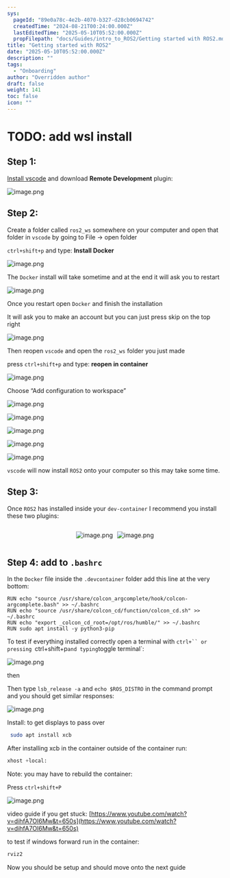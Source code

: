 ```yaml
---
sys:
  pageId: "89e0a78c-4e2b-4070-b327-d28cb0694742"
  createdTime: "2024-08-21T00:24:00.000Z"
  lastEditedTime: "2025-05-10T05:52:00.000Z"
  propFilepath: "docs/Guides/intro_to_ROS2/Getting started with ROS2.md"
title: "Getting started with ROS2"
date: "2025-05-10T05:52:00.000Z"
description: ""
tags:
  - "Onboarding"
author: "Overridden author"
draft: false
weight: 141
toc: false
icon: ""
---
```


# TODO: add wsl install

## Step 1:

[Install vscode](https://code.visualstudio.com/download) and download **Remote Development** plugin:

![image.png](https://prod-files-secure.s3.us-west-2.amazonaws.com/d518164a-d88e-44d1-a4ee-3adb3bd8bce0/efb52993-1881-4a40-b95e-6f020334f022/image.png?X-Amz-Algorithm=AWS4-HMAC-SHA256&X-Amz-Content-Sha256=UNSIGNED-PAYLOAD&X-Amz-Credential=ASIAZI2LB466TSWQBX5M%2F20250514%2Fus-west-2%2Fs3%2Faws4_request&X-Amz-Date=20250514T061252Z&X-Amz-Expires=3600&X-Amz-Security-Token=IQoJb3JpZ2luX2VjEFYaCXVzLXdlc3QtMiJHMEUCIB3yL3dRfxokg0x7322cIyU8ezz1%2FMadpGKoyqIspCVFAiEA1gTPi13EgoZWwMWXYaaSGS%2FcBONpqsoyvCDIzQ5UZRwqiAQI%2F%2F%2F%2F%2F%2F%2F%2F%2F%2F%2F%2FARAAGgw2Mzc0MjMxODM4MDUiDNQ%2FdmwZHHT3TM0BtCrcA3V9PGYKHPv3tWODs3esErZ%2Bbbxalv3THWGRty%2FaiJkjwDgB%2FJ%2FU6YkhUSSIGcgZZxgF2IDGs%2FsoR%2Bgm6bGnBeFE%2BBCPMGzS4bS9APedzms%2Bi%2BPEpSbjQOrIi7s5aFKSi1Q%2FlPuOqeXmSxdbJEpaY6HDrsKWP%2FyOrMKNIiwLZOrtodKsYXQVodxyYLVwK1nfinVLbKLqQl6OkJWRHx3sVIweq8eXOMuwHA7z5Z5XY0eFU8gt%2Fc42ddHSzSRlM0fOdt%2BL3NM0ED26ZN%2FNL2TT2X6oKwLMhCmkzFu8uhvcrErg%2FSC9noyMSo7v5GHCykSXJ9Ni0RoPE3W0ugBjVSCSpcUxwgQN201m%2FD%2FQbDiawZV%2FBb2fSdIXMnDsAINupIXma3mhI1g3USFXIQk5mQDIAm0xWUMTadD%2BKyQv0Cl54eATxoFXvHmku5zELvYXLkcJupUKr2qgof%2B0zBAy7ryBzYEQ3mRIi9i2mybBSajKbyfBdoVkwwISaFPjKblCLBrBHr6UT3hMUPsjiNuHAkzD0NRZZpdTDP2N%2FBSP%2BuCKVWz2RbcSgzdzstJ6LNdhGRViOVNsEkoVd9TB0uteiFuYgh7cu2hcsrpa8agVM9ZZO1O3BkPk7VhdzT%2BxtsycMIfRkMEGOqUBE6NtvJ1BApQt%2BuUkARUdkUKiv4NkGZhXcS%2Fwvv8n9NCf7UtwUAXBmnQfrF1VHXiR8OZ6Io%2FNfJr%2FU2%2FqCmk81T8K%2FaWchQF2YaErF1WYUFh5pMZ%2FUrzWjh7tBmH1SksmG7GYOxe0cLnPDlSTHA4qecnd%2FdxwgmHhrWlNWeIdd5z1e1rAy%2BQj80BovVxf0e3Y7F8t%2FD8H6DHcVxfIl98uT7h1FGSk&X-Amz-Signature=3ca8d4d8ef6707d1687c723ac75a3a5f513958cb6a5c2ff134d30497aeb1d178&X-Amz-SignedHeaders=host&x-id=GetObject)

## Step 2:

Create a folder called `ros2_ws` somewhere on your computer and open that folder in `vscode` by going to File → open folder 

`ctrl+shift+p` and type: **Install Docker**

![image.png](https://prod-files-secure.s3.us-west-2.amazonaws.com/d518164a-d88e-44d1-a4ee-3adb3bd8bce0/2269dc0e-1cd5-47ff-bceb-c04ad9b2eab0/image.png?X-Amz-Algorithm=AWS4-HMAC-SHA256&X-Amz-Content-Sha256=UNSIGNED-PAYLOAD&X-Amz-Credential=ASIAZI2LB466TSWQBX5M%2F20250514%2Fus-west-2%2Fs3%2Faws4_request&X-Amz-Date=20250514T061252Z&X-Amz-Expires=3600&X-Amz-Security-Token=IQoJb3JpZ2luX2VjEFYaCXVzLXdlc3QtMiJHMEUCIB3yL3dRfxokg0x7322cIyU8ezz1%2FMadpGKoyqIspCVFAiEA1gTPi13EgoZWwMWXYaaSGS%2FcBONpqsoyvCDIzQ5UZRwqiAQI%2F%2F%2F%2F%2F%2F%2F%2F%2F%2F%2F%2FARAAGgw2Mzc0MjMxODM4MDUiDNQ%2FdmwZHHT3TM0BtCrcA3V9PGYKHPv3tWODs3esErZ%2Bbbxalv3THWGRty%2FaiJkjwDgB%2FJ%2FU6YkhUSSIGcgZZxgF2IDGs%2FsoR%2Bgm6bGnBeFE%2BBCPMGzS4bS9APedzms%2Bi%2BPEpSbjQOrIi7s5aFKSi1Q%2FlPuOqeXmSxdbJEpaY6HDrsKWP%2FyOrMKNIiwLZOrtodKsYXQVodxyYLVwK1nfinVLbKLqQl6OkJWRHx3sVIweq8eXOMuwHA7z5Z5XY0eFU8gt%2Fc42ddHSzSRlM0fOdt%2BL3NM0ED26ZN%2FNL2TT2X6oKwLMhCmkzFu8uhvcrErg%2FSC9noyMSo7v5GHCykSXJ9Ni0RoPE3W0ugBjVSCSpcUxwgQN201m%2FD%2FQbDiawZV%2FBb2fSdIXMnDsAINupIXma3mhI1g3USFXIQk5mQDIAm0xWUMTadD%2BKyQv0Cl54eATxoFXvHmku5zELvYXLkcJupUKr2qgof%2B0zBAy7ryBzYEQ3mRIi9i2mybBSajKbyfBdoVkwwISaFPjKblCLBrBHr6UT3hMUPsjiNuHAkzD0NRZZpdTDP2N%2FBSP%2BuCKVWz2RbcSgzdzstJ6LNdhGRViOVNsEkoVd9TB0uteiFuYgh7cu2hcsrpa8agVM9ZZO1O3BkPk7VhdzT%2BxtsycMIfRkMEGOqUBE6NtvJ1BApQt%2BuUkARUdkUKiv4NkGZhXcS%2Fwvv8n9NCf7UtwUAXBmnQfrF1VHXiR8OZ6Io%2FNfJr%2FU2%2FqCmk81T8K%2FaWchQF2YaErF1WYUFh5pMZ%2FUrzWjh7tBmH1SksmG7GYOxe0cLnPDlSTHA4qecnd%2FdxwgmHhrWlNWeIdd5z1e1rAy%2BQj80BovVxf0e3Y7F8t%2FD8H6DHcVxfIl98uT7h1FGSk&X-Amz-Signature=bb4ecdf94455155225b4bbb9b7eab9eaecabc5db15e9ad57d8d3b56abf6c15d9&X-Amz-SignedHeaders=host&x-id=GetObject)

The `Docker` install will take sometime and at the end it will ask you to restart

![image.png](https://prod-files-secure.s3.us-west-2.amazonaws.com/d518164a-d88e-44d1-a4ee-3adb3bd8bce0/ed233f78-be33-4b1f-b89c-9c346c0e961e/image.png?X-Amz-Algorithm=AWS4-HMAC-SHA256&X-Amz-Content-Sha256=UNSIGNED-PAYLOAD&X-Amz-Credential=ASIAZI2LB466TSWQBX5M%2F20250514%2Fus-west-2%2Fs3%2Faws4_request&X-Amz-Date=20250514T061252Z&X-Amz-Expires=3600&X-Amz-Security-Token=IQoJb3JpZ2luX2VjEFYaCXVzLXdlc3QtMiJHMEUCIB3yL3dRfxokg0x7322cIyU8ezz1%2FMadpGKoyqIspCVFAiEA1gTPi13EgoZWwMWXYaaSGS%2FcBONpqsoyvCDIzQ5UZRwqiAQI%2F%2F%2F%2F%2F%2F%2F%2F%2F%2F%2F%2FARAAGgw2Mzc0MjMxODM4MDUiDNQ%2FdmwZHHT3TM0BtCrcA3V9PGYKHPv3tWODs3esErZ%2Bbbxalv3THWGRty%2FaiJkjwDgB%2FJ%2FU6YkhUSSIGcgZZxgF2IDGs%2FsoR%2Bgm6bGnBeFE%2BBCPMGzS4bS9APedzms%2Bi%2BPEpSbjQOrIi7s5aFKSi1Q%2FlPuOqeXmSxdbJEpaY6HDrsKWP%2FyOrMKNIiwLZOrtodKsYXQVodxyYLVwK1nfinVLbKLqQl6OkJWRHx3sVIweq8eXOMuwHA7z5Z5XY0eFU8gt%2Fc42ddHSzSRlM0fOdt%2BL3NM0ED26ZN%2FNL2TT2X6oKwLMhCmkzFu8uhvcrErg%2FSC9noyMSo7v5GHCykSXJ9Ni0RoPE3W0ugBjVSCSpcUxwgQN201m%2FD%2FQbDiawZV%2FBb2fSdIXMnDsAINupIXma3mhI1g3USFXIQk5mQDIAm0xWUMTadD%2BKyQv0Cl54eATxoFXvHmku5zELvYXLkcJupUKr2qgof%2B0zBAy7ryBzYEQ3mRIi9i2mybBSajKbyfBdoVkwwISaFPjKblCLBrBHr6UT3hMUPsjiNuHAkzD0NRZZpdTDP2N%2FBSP%2BuCKVWz2RbcSgzdzstJ6LNdhGRViOVNsEkoVd9TB0uteiFuYgh7cu2hcsrpa8agVM9ZZO1O3BkPk7VhdzT%2BxtsycMIfRkMEGOqUBE6NtvJ1BApQt%2BuUkARUdkUKiv4NkGZhXcS%2Fwvv8n9NCf7UtwUAXBmnQfrF1VHXiR8OZ6Io%2FNfJr%2FU2%2FqCmk81T8K%2FaWchQF2YaErF1WYUFh5pMZ%2FUrzWjh7tBmH1SksmG7GYOxe0cLnPDlSTHA4qecnd%2FdxwgmHhrWlNWeIdd5z1e1rAy%2BQj80BovVxf0e3Y7F8t%2FD8H6DHcVxfIl98uT7h1FGSk&X-Amz-Signature=d6d9848204edeabc6ce9dcd954c92ae808be480fcc9d5d5997fc1ee523903182&X-Amz-SignedHeaders=host&x-id=GetObject)

Once you restart open `Docker` and finish the installation

It will ask you to make an account but you can just press skip on the top right

![image.png](https://prod-files-secure.s3.us-west-2.amazonaws.com/d518164a-d88e-44d1-a4ee-3adb3bd8bce0/21010ad9-1659-4fd9-9f59-9932a09b2a3d/image.png?X-Amz-Algorithm=AWS4-HMAC-SHA256&X-Amz-Content-Sha256=UNSIGNED-PAYLOAD&X-Amz-Credential=ASIAZI2LB466TSWQBX5M%2F20250514%2Fus-west-2%2Fs3%2Faws4_request&X-Amz-Date=20250514T061252Z&X-Amz-Expires=3600&X-Amz-Security-Token=IQoJb3JpZ2luX2VjEFYaCXVzLXdlc3QtMiJHMEUCIB3yL3dRfxokg0x7322cIyU8ezz1%2FMadpGKoyqIspCVFAiEA1gTPi13EgoZWwMWXYaaSGS%2FcBONpqsoyvCDIzQ5UZRwqiAQI%2F%2F%2F%2F%2F%2F%2F%2F%2F%2F%2F%2FARAAGgw2Mzc0MjMxODM4MDUiDNQ%2FdmwZHHT3TM0BtCrcA3V9PGYKHPv3tWODs3esErZ%2Bbbxalv3THWGRty%2FaiJkjwDgB%2FJ%2FU6YkhUSSIGcgZZxgF2IDGs%2FsoR%2Bgm6bGnBeFE%2BBCPMGzS4bS9APedzms%2Bi%2BPEpSbjQOrIi7s5aFKSi1Q%2FlPuOqeXmSxdbJEpaY6HDrsKWP%2FyOrMKNIiwLZOrtodKsYXQVodxyYLVwK1nfinVLbKLqQl6OkJWRHx3sVIweq8eXOMuwHA7z5Z5XY0eFU8gt%2Fc42ddHSzSRlM0fOdt%2BL3NM0ED26ZN%2FNL2TT2X6oKwLMhCmkzFu8uhvcrErg%2FSC9noyMSo7v5GHCykSXJ9Ni0RoPE3W0ugBjVSCSpcUxwgQN201m%2FD%2FQbDiawZV%2FBb2fSdIXMnDsAINupIXma3mhI1g3USFXIQk5mQDIAm0xWUMTadD%2BKyQv0Cl54eATxoFXvHmku5zELvYXLkcJupUKr2qgof%2B0zBAy7ryBzYEQ3mRIi9i2mybBSajKbyfBdoVkwwISaFPjKblCLBrBHr6UT3hMUPsjiNuHAkzD0NRZZpdTDP2N%2FBSP%2BuCKVWz2RbcSgzdzstJ6LNdhGRViOVNsEkoVd9TB0uteiFuYgh7cu2hcsrpa8agVM9ZZO1O3BkPk7VhdzT%2BxtsycMIfRkMEGOqUBE6NtvJ1BApQt%2BuUkARUdkUKiv4NkGZhXcS%2Fwvv8n9NCf7UtwUAXBmnQfrF1VHXiR8OZ6Io%2FNfJr%2FU2%2FqCmk81T8K%2FaWchQF2YaErF1WYUFh5pMZ%2FUrzWjh7tBmH1SksmG7GYOxe0cLnPDlSTHA4qecnd%2FdxwgmHhrWlNWeIdd5z1e1rAy%2BQj80BovVxf0e3Y7F8t%2FD8H6DHcVxfIl98uT7h1FGSk&X-Amz-Signature=637117f8e5e7bf201f0f7ac663ca1db183b7c9c93ddcdf9bebef963cdac0a7f8&X-Amz-SignedHeaders=host&x-id=GetObject)

Then reopen `vscode` and open the `ros2_ws` folder you just made

press `ctrl+shift+p` and type: **reopen in container**

![image.png](https://prod-files-secure.s3.us-west-2.amazonaws.com/d518164a-d88e-44d1-a4ee-3adb3bd8bce0/4e93b8c2-41ad-488c-8095-c74205196118/image.png?X-Amz-Algorithm=AWS4-HMAC-SHA256&X-Amz-Content-Sha256=UNSIGNED-PAYLOAD&X-Amz-Credential=ASIAZI2LB466TSWQBX5M%2F20250514%2Fus-west-2%2Fs3%2Faws4_request&X-Amz-Date=20250514T061252Z&X-Amz-Expires=3600&X-Amz-Security-Token=IQoJb3JpZ2luX2VjEFYaCXVzLXdlc3QtMiJHMEUCIB3yL3dRfxokg0x7322cIyU8ezz1%2FMadpGKoyqIspCVFAiEA1gTPi13EgoZWwMWXYaaSGS%2FcBONpqsoyvCDIzQ5UZRwqiAQI%2F%2F%2F%2F%2F%2F%2F%2F%2F%2F%2F%2FARAAGgw2Mzc0MjMxODM4MDUiDNQ%2FdmwZHHT3TM0BtCrcA3V9PGYKHPv3tWODs3esErZ%2Bbbxalv3THWGRty%2FaiJkjwDgB%2FJ%2FU6YkhUSSIGcgZZxgF2IDGs%2FsoR%2Bgm6bGnBeFE%2BBCPMGzS4bS9APedzms%2Bi%2BPEpSbjQOrIi7s5aFKSi1Q%2FlPuOqeXmSxdbJEpaY6HDrsKWP%2FyOrMKNIiwLZOrtodKsYXQVodxyYLVwK1nfinVLbKLqQl6OkJWRHx3sVIweq8eXOMuwHA7z5Z5XY0eFU8gt%2Fc42ddHSzSRlM0fOdt%2BL3NM0ED26ZN%2FNL2TT2X6oKwLMhCmkzFu8uhvcrErg%2FSC9noyMSo7v5GHCykSXJ9Ni0RoPE3W0ugBjVSCSpcUxwgQN201m%2FD%2FQbDiawZV%2FBb2fSdIXMnDsAINupIXma3mhI1g3USFXIQk5mQDIAm0xWUMTadD%2BKyQv0Cl54eATxoFXvHmku5zELvYXLkcJupUKr2qgof%2B0zBAy7ryBzYEQ3mRIi9i2mybBSajKbyfBdoVkwwISaFPjKblCLBrBHr6UT3hMUPsjiNuHAkzD0NRZZpdTDP2N%2FBSP%2BuCKVWz2RbcSgzdzstJ6LNdhGRViOVNsEkoVd9TB0uteiFuYgh7cu2hcsrpa8agVM9ZZO1O3BkPk7VhdzT%2BxtsycMIfRkMEGOqUBE6NtvJ1BApQt%2BuUkARUdkUKiv4NkGZhXcS%2Fwvv8n9NCf7UtwUAXBmnQfrF1VHXiR8OZ6Io%2FNfJr%2FU2%2FqCmk81T8K%2FaWchQF2YaErF1WYUFh5pMZ%2FUrzWjh7tBmH1SksmG7GYOxe0cLnPDlSTHA4qecnd%2FdxwgmHhrWlNWeIdd5z1e1rAy%2BQj80BovVxf0e3Y7F8t%2FD8H6DHcVxfIl98uT7h1FGSk&X-Amz-Signature=ec11e093eb85d6cfc627b4664672f998fae05c8dda3239a0992eb3b4a6b0d90c&X-Amz-SignedHeaders=host&x-id=GetObject)

Choose “Add configuration to workspace”

![image.png](https://prod-files-secure.s3.us-west-2.amazonaws.com/d518164a-d88e-44d1-a4ee-3adb3bd8bce0/9560b282-5060-4989-ba37-97e7b2c22476/image.png?X-Amz-Algorithm=AWS4-HMAC-SHA256&X-Amz-Content-Sha256=UNSIGNED-PAYLOAD&X-Amz-Credential=ASIAZI2LB466TSWQBX5M%2F20250514%2Fus-west-2%2Fs3%2Faws4_request&X-Amz-Date=20250514T061252Z&X-Amz-Expires=3600&X-Amz-Security-Token=IQoJb3JpZ2luX2VjEFYaCXVzLXdlc3QtMiJHMEUCIB3yL3dRfxokg0x7322cIyU8ezz1%2FMadpGKoyqIspCVFAiEA1gTPi13EgoZWwMWXYaaSGS%2FcBONpqsoyvCDIzQ5UZRwqiAQI%2F%2F%2F%2F%2F%2F%2F%2F%2F%2F%2F%2FARAAGgw2Mzc0MjMxODM4MDUiDNQ%2FdmwZHHT3TM0BtCrcA3V9PGYKHPv3tWODs3esErZ%2Bbbxalv3THWGRty%2FaiJkjwDgB%2FJ%2FU6YkhUSSIGcgZZxgF2IDGs%2FsoR%2Bgm6bGnBeFE%2BBCPMGzS4bS9APedzms%2Bi%2BPEpSbjQOrIi7s5aFKSi1Q%2FlPuOqeXmSxdbJEpaY6HDrsKWP%2FyOrMKNIiwLZOrtodKsYXQVodxyYLVwK1nfinVLbKLqQl6OkJWRHx3sVIweq8eXOMuwHA7z5Z5XY0eFU8gt%2Fc42ddHSzSRlM0fOdt%2BL3NM0ED26ZN%2FNL2TT2X6oKwLMhCmkzFu8uhvcrErg%2FSC9noyMSo7v5GHCykSXJ9Ni0RoPE3W0ugBjVSCSpcUxwgQN201m%2FD%2FQbDiawZV%2FBb2fSdIXMnDsAINupIXma3mhI1g3USFXIQk5mQDIAm0xWUMTadD%2BKyQv0Cl54eATxoFXvHmku5zELvYXLkcJupUKr2qgof%2B0zBAy7ryBzYEQ3mRIi9i2mybBSajKbyfBdoVkwwISaFPjKblCLBrBHr6UT3hMUPsjiNuHAkzD0NRZZpdTDP2N%2FBSP%2BuCKVWz2RbcSgzdzstJ6LNdhGRViOVNsEkoVd9TB0uteiFuYgh7cu2hcsrpa8agVM9ZZO1O3BkPk7VhdzT%2BxtsycMIfRkMEGOqUBE6NtvJ1BApQt%2BuUkARUdkUKiv4NkGZhXcS%2Fwvv8n9NCf7UtwUAXBmnQfrF1VHXiR8OZ6Io%2FNfJr%2FU2%2FqCmk81T8K%2FaWchQF2YaErF1WYUFh5pMZ%2FUrzWjh7tBmH1SksmG7GYOxe0cLnPDlSTHA4qecnd%2FdxwgmHhrWlNWeIdd5z1e1rAy%2BQj80BovVxf0e3Y7F8t%2FD8H6DHcVxfIl98uT7h1FGSk&X-Amz-Signature=87796aef6a58d5b9a4ade1a0ac13ad43047a93de2bcce31066db4a64b3115f98&X-Amz-SignedHeaders=host&x-id=GetObject)

![image.png](https://prod-files-secure.s3.us-west-2.amazonaws.com/d518164a-d88e-44d1-a4ee-3adb3bd8bce0/2ee63f81-886b-48e8-a553-dc6e5eac99e4/image.png?X-Amz-Algorithm=AWS4-HMAC-SHA256&X-Amz-Content-Sha256=UNSIGNED-PAYLOAD&X-Amz-Credential=ASIAZI2LB466TSWQBX5M%2F20250514%2Fus-west-2%2Fs3%2Faws4_request&X-Amz-Date=20250514T061252Z&X-Amz-Expires=3600&X-Amz-Security-Token=IQoJb3JpZ2luX2VjEFYaCXVzLXdlc3QtMiJHMEUCIB3yL3dRfxokg0x7322cIyU8ezz1%2FMadpGKoyqIspCVFAiEA1gTPi13EgoZWwMWXYaaSGS%2FcBONpqsoyvCDIzQ5UZRwqiAQI%2F%2F%2F%2F%2F%2F%2F%2F%2F%2F%2F%2FARAAGgw2Mzc0MjMxODM4MDUiDNQ%2FdmwZHHT3TM0BtCrcA3V9PGYKHPv3tWODs3esErZ%2Bbbxalv3THWGRty%2FaiJkjwDgB%2FJ%2FU6YkhUSSIGcgZZxgF2IDGs%2FsoR%2Bgm6bGnBeFE%2BBCPMGzS4bS9APedzms%2Bi%2BPEpSbjQOrIi7s5aFKSi1Q%2FlPuOqeXmSxdbJEpaY6HDrsKWP%2FyOrMKNIiwLZOrtodKsYXQVodxyYLVwK1nfinVLbKLqQl6OkJWRHx3sVIweq8eXOMuwHA7z5Z5XY0eFU8gt%2Fc42ddHSzSRlM0fOdt%2BL3NM0ED26ZN%2FNL2TT2X6oKwLMhCmkzFu8uhvcrErg%2FSC9noyMSo7v5GHCykSXJ9Ni0RoPE3W0ugBjVSCSpcUxwgQN201m%2FD%2FQbDiawZV%2FBb2fSdIXMnDsAINupIXma3mhI1g3USFXIQk5mQDIAm0xWUMTadD%2BKyQv0Cl54eATxoFXvHmku5zELvYXLkcJupUKr2qgof%2B0zBAy7ryBzYEQ3mRIi9i2mybBSajKbyfBdoVkwwISaFPjKblCLBrBHr6UT3hMUPsjiNuHAkzD0NRZZpdTDP2N%2FBSP%2BuCKVWz2RbcSgzdzstJ6LNdhGRViOVNsEkoVd9TB0uteiFuYgh7cu2hcsrpa8agVM9ZZO1O3BkPk7VhdzT%2BxtsycMIfRkMEGOqUBE6NtvJ1BApQt%2BuUkARUdkUKiv4NkGZhXcS%2Fwvv8n9NCf7UtwUAXBmnQfrF1VHXiR8OZ6Io%2FNfJr%2FU2%2FqCmk81T8K%2FaWchQF2YaErF1WYUFh5pMZ%2FUrzWjh7tBmH1SksmG7GYOxe0cLnPDlSTHA4qecnd%2FdxwgmHhrWlNWeIdd5z1e1rAy%2BQj80BovVxf0e3Y7F8t%2FD8H6DHcVxfIl98uT7h1FGSk&X-Amz-Signature=0e4d5f80e5312ac833b095ea258284dd99765cc30a8d26dcb60070bb55433f9a&X-Amz-SignedHeaders=host&x-id=GetObject)

![image.png](https://prod-files-secure.s3.us-west-2.amazonaws.com/d518164a-d88e-44d1-a4ee-3adb3bd8bce0/ae1580b2-b048-407e-aed9-b584224a7a04/image.png?X-Amz-Algorithm=AWS4-HMAC-SHA256&X-Amz-Content-Sha256=UNSIGNED-PAYLOAD&X-Amz-Credential=ASIAZI2LB466TSWQBX5M%2F20250514%2Fus-west-2%2Fs3%2Faws4_request&X-Amz-Date=20250514T061252Z&X-Amz-Expires=3600&X-Amz-Security-Token=IQoJb3JpZ2luX2VjEFYaCXVzLXdlc3QtMiJHMEUCIB3yL3dRfxokg0x7322cIyU8ezz1%2FMadpGKoyqIspCVFAiEA1gTPi13EgoZWwMWXYaaSGS%2FcBONpqsoyvCDIzQ5UZRwqiAQI%2F%2F%2F%2F%2F%2F%2F%2F%2F%2F%2F%2FARAAGgw2Mzc0MjMxODM4MDUiDNQ%2FdmwZHHT3TM0BtCrcA3V9PGYKHPv3tWODs3esErZ%2Bbbxalv3THWGRty%2FaiJkjwDgB%2FJ%2FU6YkhUSSIGcgZZxgF2IDGs%2FsoR%2Bgm6bGnBeFE%2BBCPMGzS4bS9APedzms%2Bi%2BPEpSbjQOrIi7s5aFKSi1Q%2FlPuOqeXmSxdbJEpaY6HDrsKWP%2FyOrMKNIiwLZOrtodKsYXQVodxyYLVwK1nfinVLbKLqQl6OkJWRHx3sVIweq8eXOMuwHA7z5Z5XY0eFU8gt%2Fc42ddHSzSRlM0fOdt%2BL3NM0ED26ZN%2FNL2TT2X6oKwLMhCmkzFu8uhvcrErg%2FSC9noyMSo7v5GHCykSXJ9Ni0RoPE3W0ugBjVSCSpcUxwgQN201m%2FD%2FQbDiawZV%2FBb2fSdIXMnDsAINupIXma3mhI1g3USFXIQk5mQDIAm0xWUMTadD%2BKyQv0Cl54eATxoFXvHmku5zELvYXLkcJupUKr2qgof%2B0zBAy7ryBzYEQ3mRIi9i2mybBSajKbyfBdoVkwwISaFPjKblCLBrBHr6UT3hMUPsjiNuHAkzD0NRZZpdTDP2N%2FBSP%2BuCKVWz2RbcSgzdzstJ6LNdhGRViOVNsEkoVd9TB0uteiFuYgh7cu2hcsrpa8agVM9ZZO1O3BkPk7VhdzT%2BxtsycMIfRkMEGOqUBE6NtvJ1BApQt%2BuUkARUdkUKiv4NkGZhXcS%2Fwvv8n9NCf7UtwUAXBmnQfrF1VHXiR8OZ6Io%2FNfJr%2FU2%2FqCmk81T8K%2FaWchQF2YaErF1WYUFh5pMZ%2FUrzWjh7tBmH1SksmG7GYOxe0cLnPDlSTHA4qecnd%2FdxwgmHhrWlNWeIdd5z1e1rAy%2BQj80BovVxf0e3Y7F8t%2FD8H6DHcVxfIl98uT7h1FGSk&X-Amz-Signature=f3ac1be86815db575162f734c2be714dfb58c50902a8686d77ef6dabc7cb53c0&X-Amz-SignedHeaders=host&x-id=GetObject)

![image.png](https://prod-files-secure.s3.us-west-2.amazonaws.com/d518164a-d88e-44d1-a4ee-3adb3bd8bce0/53255b28-f75e-430f-b9e3-c0ac8577e42b/image.png?X-Amz-Algorithm=AWS4-HMAC-SHA256&X-Amz-Content-Sha256=UNSIGNED-PAYLOAD&X-Amz-Credential=ASIAZI2LB466TSWQBX5M%2F20250514%2Fus-west-2%2Fs3%2Faws4_request&X-Amz-Date=20250514T061252Z&X-Amz-Expires=3600&X-Amz-Security-Token=IQoJb3JpZ2luX2VjEFYaCXVzLXdlc3QtMiJHMEUCIB3yL3dRfxokg0x7322cIyU8ezz1%2FMadpGKoyqIspCVFAiEA1gTPi13EgoZWwMWXYaaSGS%2FcBONpqsoyvCDIzQ5UZRwqiAQI%2F%2F%2F%2F%2F%2F%2F%2F%2F%2F%2F%2FARAAGgw2Mzc0MjMxODM4MDUiDNQ%2FdmwZHHT3TM0BtCrcA3V9PGYKHPv3tWODs3esErZ%2Bbbxalv3THWGRty%2FaiJkjwDgB%2FJ%2FU6YkhUSSIGcgZZxgF2IDGs%2FsoR%2Bgm6bGnBeFE%2BBCPMGzS4bS9APedzms%2Bi%2BPEpSbjQOrIi7s5aFKSi1Q%2FlPuOqeXmSxdbJEpaY6HDrsKWP%2FyOrMKNIiwLZOrtodKsYXQVodxyYLVwK1nfinVLbKLqQl6OkJWRHx3sVIweq8eXOMuwHA7z5Z5XY0eFU8gt%2Fc42ddHSzSRlM0fOdt%2BL3NM0ED26ZN%2FNL2TT2X6oKwLMhCmkzFu8uhvcrErg%2FSC9noyMSo7v5GHCykSXJ9Ni0RoPE3W0ugBjVSCSpcUxwgQN201m%2FD%2FQbDiawZV%2FBb2fSdIXMnDsAINupIXma3mhI1g3USFXIQk5mQDIAm0xWUMTadD%2BKyQv0Cl54eATxoFXvHmku5zELvYXLkcJupUKr2qgof%2B0zBAy7ryBzYEQ3mRIi9i2mybBSajKbyfBdoVkwwISaFPjKblCLBrBHr6UT3hMUPsjiNuHAkzD0NRZZpdTDP2N%2FBSP%2BuCKVWz2RbcSgzdzstJ6LNdhGRViOVNsEkoVd9TB0uteiFuYgh7cu2hcsrpa8agVM9ZZO1O3BkPk7VhdzT%2BxtsycMIfRkMEGOqUBE6NtvJ1BApQt%2BuUkARUdkUKiv4NkGZhXcS%2Fwvv8n9NCf7UtwUAXBmnQfrF1VHXiR8OZ6Io%2FNfJr%2FU2%2FqCmk81T8K%2FaWchQF2YaErF1WYUFh5pMZ%2FUrzWjh7tBmH1SksmG7GYOxe0cLnPDlSTHA4qecnd%2FdxwgmHhrWlNWeIdd5z1e1rAy%2BQj80BovVxf0e3Y7F8t%2FD8H6DHcVxfIl98uT7h1FGSk&X-Amz-Signature=8e48e543d8a716ebc62c1e6cd9d52730da89a1052ead508b078cb08ffa884834&X-Amz-SignedHeaders=host&x-id=GetObject)

![image.png](https://prod-files-secure.s3.us-west-2.amazonaws.com/d518164a-d88e-44d1-a4ee-3adb3bd8bce0/7c562767-5af9-4ffb-97d1-327bcdf4ee00/image.png?X-Amz-Algorithm=AWS4-HMAC-SHA256&X-Amz-Content-Sha256=UNSIGNED-PAYLOAD&X-Amz-Credential=ASIAZI2LB466TSWQBX5M%2F20250514%2Fus-west-2%2Fs3%2Faws4_request&X-Amz-Date=20250514T061252Z&X-Amz-Expires=3600&X-Amz-Security-Token=IQoJb3JpZ2luX2VjEFYaCXVzLXdlc3QtMiJHMEUCIB3yL3dRfxokg0x7322cIyU8ezz1%2FMadpGKoyqIspCVFAiEA1gTPi13EgoZWwMWXYaaSGS%2FcBONpqsoyvCDIzQ5UZRwqiAQI%2F%2F%2F%2F%2F%2F%2F%2F%2F%2F%2F%2FARAAGgw2Mzc0MjMxODM4MDUiDNQ%2FdmwZHHT3TM0BtCrcA3V9PGYKHPv3tWODs3esErZ%2Bbbxalv3THWGRty%2FaiJkjwDgB%2FJ%2FU6YkhUSSIGcgZZxgF2IDGs%2FsoR%2Bgm6bGnBeFE%2BBCPMGzS4bS9APedzms%2Bi%2BPEpSbjQOrIi7s5aFKSi1Q%2FlPuOqeXmSxdbJEpaY6HDrsKWP%2FyOrMKNIiwLZOrtodKsYXQVodxyYLVwK1nfinVLbKLqQl6OkJWRHx3sVIweq8eXOMuwHA7z5Z5XY0eFU8gt%2Fc42ddHSzSRlM0fOdt%2BL3NM0ED26ZN%2FNL2TT2X6oKwLMhCmkzFu8uhvcrErg%2FSC9noyMSo7v5GHCykSXJ9Ni0RoPE3W0ugBjVSCSpcUxwgQN201m%2FD%2FQbDiawZV%2FBb2fSdIXMnDsAINupIXma3mhI1g3USFXIQk5mQDIAm0xWUMTadD%2BKyQv0Cl54eATxoFXvHmku5zELvYXLkcJupUKr2qgof%2B0zBAy7ryBzYEQ3mRIi9i2mybBSajKbyfBdoVkwwISaFPjKblCLBrBHr6UT3hMUPsjiNuHAkzD0NRZZpdTDP2N%2FBSP%2BuCKVWz2RbcSgzdzstJ6LNdhGRViOVNsEkoVd9TB0uteiFuYgh7cu2hcsrpa8agVM9ZZO1O3BkPk7VhdzT%2BxtsycMIfRkMEGOqUBE6NtvJ1BApQt%2BuUkARUdkUKiv4NkGZhXcS%2Fwvv8n9NCf7UtwUAXBmnQfrF1VHXiR8OZ6Io%2FNfJr%2FU2%2FqCmk81T8K%2FaWchQF2YaErF1WYUFh5pMZ%2FUrzWjh7tBmH1SksmG7GYOxe0cLnPDlSTHA4qecnd%2FdxwgmHhrWlNWeIdd5z1e1rAy%2BQj80BovVxf0e3Y7F8t%2FD8H6DHcVxfIl98uT7h1FGSk&X-Amz-Signature=e03ea1a21506ef2543edd2339233570c256c390cc07cfb086b14e83a84b62d8b&X-Amz-SignedHeaders=host&x-id=GetObject)

`vscode` will now install `ROS2` onto your computer so this may take some time.

## Step 3:

Once `ROS2` has installed inside your `dev-container` I recommend you install these two plugins:

<div style="display: flex;flex-direction: row; column-gap:10px; max-width: 630px;justify-content: center;">
<div>

![image.png](https://prod-files-secure.s3.us-west-2.amazonaws.com/d518164a-d88e-44d1-a4ee-3adb3bd8bce0/3fc3d550-5a54-4ba1-ba6b-faa01cdb7369/image.png?X-Amz-Algorithm=AWS4-HMAC-SHA256&X-Amz-Content-Sha256=UNSIGNED-PAYLOAD&X-Amz-Credential=ASIAZI2LB4665PSHP6S5%2F20250514%2Fus-west-2%2Fs3%2Faws4_request&X-Amz-Date=20250514T061314Z&X-Amz-Expires=3600&X-Amz-Security-Token=IQoJb3JpZ2luX2VjEFYaCXVzLXdlc3QtMiJHMEUCIDBOtr7Lh62ucHtYowxBrwAq2VmxOFd3hXY%2BQQ4wVFebAiEA5zaqrquTrM0ZmtTOT%2BJ3K%2BkrUUj%2B1PYU4pGJYPJuuCYqiAQI%2Fv%2F%2F%2F%2F%2F%2F%2F%2F%2F%2FARAAGgw2Mzc0MjMxODM4MDUiDAc6GqpKNM45YIOJjSrcA1c9HNURBrH3QPczRElHyRgY5qF7hrXDJgwU9hknHfhUKeNHnO4zNDpL31nmNA8YmltRJ0IzxKtKh4SMzozLS2esc%2BQpbV00Q2knRG2C5JR2v%2FQaQM293JgVC9hk8LrbgFJxW5lsmM0voD0d07aZkeXzh38bs%2BM2T8w9x2odYtdF%2F5FdZzDq3q9sh5YF6RAE9Dd%2BZe0j0Nt1RSGgTBvI0KA2%2BE4vdjJqazkmwCp%2FZhdllLwcDtkEbOoJ88kfq4AyfSDaxuU91P0oA%2FUnFeXp%2BqcGt1fE3AauFF1rrQpTlXyvRtgc8iugIH6lkcqf1OM0QHHrhodXaFX1NQ50lI1eOPVfwrOVeZ%2Flqa6ZPemlo%2FSQSy%2Fx4l098szisBRkcdrIKyuG3awfNnwWqbVNUTLDemZlNcLmlXrtDX41MoZmddC%2FmOLymfU2VwGiXjKZgXCbJtc4Jp6IrxwfJ67ZvUdmhGw64ljnbTk10dFwySXpXH7LZqT8rVDM0fCPP0AE4UQDYq17anw5Fssuof4wtCPLzD4SirqrDJ3zEogoDsoOhNOTSzTELyzLXIkZRJ%2Bob9Q7y0i3vjSV1RR0NgN4Slvu0e5PnBTA78TPaBHx6w0M5kwfLO4Qca5nbiPGHDKeMLzRkMEGOqUBuTi3VXNGwji4mI12XayjyqJ8Q2emp2yry3U8BHp4ADZdvZ4AhO9rVpztzI%2B7nTiR8fiwOXptXw6gzpAALGRhQkPULDHAD9Mi2ik9GwyLtlMAsKqnCKO44r5NnlrqR1GX6qwx74qRILQIIHJPylQQp2hl6FgOP5ThBVQZE0ck3zbQzaatCH9EW86%2F%2FDDsabfa7GxHokRFEUCu1X%2B%2B%2FRzHLN6PZJWo&X-Amz-Signature=3efffe834afacabd4a8b906e4ea42e6be6256aaa78d96249e78f811a22f9858e&X-Amz-SignedHeaders=host&x-id=GetObject)

</div>
<div>

![image.png](https://prod-files-secure.s3.us-west-2.amazonaws.com/d518164a-d88e-44d1-a4ee-3adb3bd8bce0/d994cc66-13c2-4093-a5a3-f84cf4601a82/image.png?X-Amz-Algorithm=AWS4-HMAC-SHA256&X-Amz-Content-Sha256=UNSIGNED-PAYLOAD&X-Amz-Credential=ASIAZI2LB466T3EILABN%2F20250514%2Fus-west-2%2Fs3%2Faws4_request&X-Amz-Date=20250514T061314Z&X-Amz-Expires=3600&X-Amz-Security-Token=IQoJb3JpZ2luX2VjEFYaCXVzLXdlc3QtMiJIMEYCIQC0YhQAH2Dx1t86Nco%2FThVJBYMNfOQSQfFiW%2F9JgPuJqAIhAPxI7TwdVj87j9CyGuJ4CHcnqaV%2BaDJhcNYQHpxR5NlUKogECP7%2F%2F%2F%2F%2F%2F%2F%2F%2F%2FwEQABoMNjM3NDIzMTgzODA1IgyeuB26E7As5bITFvkq3AOwSnonkttaJdEBsIDlBkUqXgab%2FcLB3H2jD8PxyAai9wYibshrtJeffz%2BKlGP6D3vanALKMMV924FAtAlRorP8bg%2FZAqkQlCr1IuJDZwnhUfGJiWYRHCy9%2B1%2BU9OxT7OVlQIa5n8u91zShvJd%2FSjmcGHGpcTQGs7sycR2L16WAu8fzfBQgCqPrkJbSg3eU3z5NUJxq2IirlMpgGtqq4yW0htMKJZLCgO4QJEKGGVm9Y99KKbIhryvN6EJyFZ9RkyXhQhrMldAOdCoqHq2Wdho4gnjLr4VEX4escv1OL0dZhtBzmbjI5T04ozWJlgQ6k7Xb%2FHQlSIauKx80pfX1jOE2fgZfDPI4jS%2Fy2ND95clzDsOYOqpgMz5J%2B2dYr72zZHjl8TMHdojz%2B0NciOGTS8BcOeL0zs32IMgLtTRCcdgZXCt5Rm6UR28dV6CcyhpJwcEm2PNx%2FVjtLbNRe3WImogz2XX4rT6zoXkxzWqIo9RXYg%2FESUjsh0PBuX8ujTInyrptcdGrg3nnlMbvXbrMikEipMkCkY%2FscKyB%2BsTCbtj%2F3FUcBGN28PhxeGNQlnaH2RngbkDIJAzWO%2FSapNRRtcO5h64wxenSoBr7uUJlAaJOKIoooxfFlE0os63GpTDc0ZDBBjqkAYmwztY6BAC9rLxy6P2yhjsWyDmZtbecGeHL5pK4%2Fucf4p8G2q%2Fc%2BnCv1l0AB3R9Ctur35TH2HlEtCzgCnvt5RspagKNoPiJhSAzwoG2H2S8nSKbjcK6VkJQtKuSQ5mqHKvSMc%2FAqa%2BqUmXTd7iKpYyIAlzIyxLGfGPLnmLh3Dj0PEWM3rJKyPdyArHftbMV%2Bdho6hpe1x3ZhMuxv%2BCtVUxR1ea6&X-Amz-Signature=bdada7fbbc48b67f9d99ab910547cfd707e7e8934f359f1046c74f36e3f9a5cb&X-Amz-SignedHeaders=host&x-id=GetObject)

</div>
</div>

## Step 4: add to `.bashrc`

In the `Docker` file inside the `.devcontainer` folder add this line at the very bottom: 

```docker
RUN echo "source /usr/share/colcon_argcomplete/hook/colcon-argcomplete.bash" >> ~/.bashrc
RUN echo "source /usr/share/colcon_cd/function/colcon_cd.sh" >> ~/.bashrc
RUN echo "export _colcon_cd_root=/opt/ros/humble/" >> ~/.bashrc
RUN sudo apt install -y python3-pip 
```

To test if everything installed correctly open a terminal with `ctrl+`` or pressing `ctrl+shift+p` and typing `toggle terminal`:

![image.png](https://prod-files-secure.s3.us-west-2.amazonaws.com/d518164a-d88e-44d1-a4ee-3adb3bd8bce0/6a4943d8-b04e-4c02-9a58-775f3384d1a5/image.png?X-Amz-Algorithm=AWS4-HMAC-SHA256&X-Amz-Content-Sha256=UNSIGNED-PAYLOAD&X-Amz-Credential=ASIAZI2LB466TSWQBX5M%2F20250514%2Fus-west-2%2Fs3%2Faws4_request&X-Amz-Date=20250514T061252Z&X-Amz-Expires=3600&X-Amz-Security-Token=IQoJb3JpZ2luX2VjEFYaCXVzLXdlc3QtMiJHMEUCIB3yL3dRfxokg0x7322cIyU8ezz1%2FMadpGKoyqIspCVFAiEA1gTPi13EgoZWwMWXYaaSGS%2FcBONpqsoyvCDIzQ5UZRwqiAQI%2F%2F%2F%2F%2F%2F%2F%2F%2F%2F%2F%2FARAAGgw2Mzc0MjMxODM4MDUiDNQ%2FdmwZHHT3TM0BtCrcA3V9PGYKHPv3tWODs3esErZ%2Bbbxalv3THWGRty%2FaiJkjwDgB%2FJ%2FU6YkhUSSIGcgZZxgF2IDGs%2FsoR%2Bgm6bGnBeFE%2BBCPMGzS4bS9APedzms%2Bi%2BPEpSbjQOrIi7s5aFKSi1Q%2FlPuOqeXmSxdbJEpaY6HDrsKWP%2FyOrMKNIiwLZOrtodKsYXQVodxyYLVwK1nfinVLbKLqQl6OkJWRHx3sVIweq8eXOMuwHA7z5Z5XY0eFU8gt%2Fc42ddHSzSRlM0fOdt%2BL3NM0ED26ZN%2FNL2TT2X6oKwLMhCmkzFu8uhvcrErg%2FSC9noyMSo7v5GHCykSXJ9Ni0RoPE3W0ugBjVSCSpcUxwgQN201m%2FD%2FQbDiawZV%2FBb2fSdIXMnDsAINupIXma3mhI1g3USFXIQk5mQDIAm0xWUMTadD%2BKyQv0Cl54eATxoFXvHmku5zELvYXLkcJupUKr2qgof%2B0zBAy7ryBzYEQ3mRIi9i2mybBSajKbyfBdoVkwwISaFPjKblCLBrBHr6UT3hMUPsjiNuHAkzD0NRZZpdTDP2N%2FBSP%2BuCKVWz2RbcSgzdzstJ6LNdhGRViOVNsEkoVd9TB0uteiFuYgh7cu2hcsrpa8agVM9ZZO1O3BkPk7VhdzT%2BxtsycMIfRkMEGOqUBE6NtvJ1BApQt%2BuUkARUdkUKiv4NkGZhXcS%2Fwvv8n9NCf7UtwUAXBmnQfrF1VHXiR8OZ6Io%2FNfJr%2FU2%2FqCmk81T8K%2FaWchQF2YaErF1WYUFh5pMZ%2FUrzWjh7tBmH1SksmG7GYOxe0cLnPDlSTHA4qecnd%2FdxwgmHhrWlNWeIdd5z1e1rAy%2BQj80BovVxf0e3Y7F8t%2FD8H6DHcVxfIl98uT7h1FGSk&X-Amz-Signature=6ed884f43163c35cbffbbdc12d24eec681c0c3dd154c32010428ea5b7759c2ae&X-Amz-SignedHeaders=host&x-id=GetObject)

then 

Then type `lsb_release -a` and `echo $ROS_DISTRO` in the command prompt and you should get similar responses:

![image.png](https://prod-files-secure.s3.us-west-2.amazonaws.com/d518164a-d88e-44d1-a4ee-3adb3bd8bce0/3e635dec-a805-4e85-8b9e-d000e5b71a4e/image.png?X-Amz-Algorithm=AWS4-HMAC-SHA256&X-Amz-Content-Sha256=UNSIGNED-PAYLOAD&X-Amz-Credential=ASIAZI2LB466TSWQBX5M%2F20250514%2Fus-west-2%2Fs3%2Faws4_request&X-Amz-Date=20250514T061252Z&X-Amz-Expires=3600&X-Amz-Security-Token=IQoJb3JpZ2luX2VjEFYaCXVzLXdlc3QtMiJHMEUCIB3yL3dRfxokg0x7322cIyU8ezz1%2FMadpGKoyqIspCVFAiEA1gTPi13EgoZWwMWXYaaSGS%2FcBONpqsoyvCDIzQ5UZRwqiAQI%2F%2F%2F%2F%2F%2F%2F%2F%2F%2F%2F%2FARAAGgw2Mzc0MjMxODM4MDUiDNQ%2FdmwZHHT3TM0BtCrcA3V9PGYKHPv3tWODs3esErZ%2Bbbxalv3THWGRty%2FaiJkjwDgB%2FJ%2FU6YkhUSSIGcgZZxgF2IDGs%2FsoR%2Bgm6bGnBeFE%2BBCPMGzS4bS9APedzms%2Bi%2BPEpSbjQOrIi7s5aFKSi1Q%2FlPuOqeXmSxdbJEpaY6HDrsKWP%2FyOrMKNIiwLZOrtodKsYXQVodxyYLVwK1nfinVLbKLqQl6OkJWRHx3sVIweq8eXOMuwHA7z5Z5XY0eFU8gt%2Fc42ddHSzSRlM0fOdt%2BL3NM0ED26ZN%2FNL2TT2X6oKwLMhCmkzFu8uhvcrErg%2FSC9noyMSo7v5GHCykSXJ9Ni0RoPE3W0ugBjVSCSpcUxwgQN201m%2FD%2FQbDiawZV%2FBb2fSdIXMnDsAINupIXma3mhI1g3USFXIQk5mQDIAm0xWUMTadD%2BKyQv0Cl54eATxoFXvHmku5zELvYXLkcJupUKr2qgof%2B0zBAy7ryBzYEQ3mRIi9i2mybBSajKbyfBdoVkwwISaFPjKblCLBrBHr6UT3hMUPsjiNuHAkzD0NRZZpdTDP2N%2FBSP%2BuCKVWz2RbcSgzdzstJ6LNdhGRViOVNsEkoVd9TB0uteiFuYgh7cu2hcsrpa8agVM9ZZO1O3BkPk7VhdzT%2BxtsycMIfRkMEGOqUBE6NtvJ1BApQt%2BuUkARUdkUKiv4NkGZhXcS%2Fwvv8n9NCf7UtwUAXBmnQfrF1VHXiR8OZ6Io%2FNfJr%2FU2%2FqCmk81T8K%2FaWchQF2YaErF1WYUFh5pMZ%2FUrzWjh7tBmH1SksmG7GYOxe0cLnPDlSTHA4qecnd%2FdxwgmHhrWlNWeIdd5z1e1rAy%2BQj80BovVxf0e3Y7F8t%2FD8H6DHcVxfIl98uT7h1FGSk&X-Amz-Signature=d383f9fe7c73972b3e7374a4c2cbcdde3f7084e2db325edc8b16bde373c585cd&X-Amz-SignedHeaders=host&x-id=GetObject)

Install:  to get displays to pass over

```bash
 sudo apt install xcb
```

After installing xcb in the container outside of the container run:

```python
xhost +local:
```

Note: you may have to rebuild the container:

Press `ctrl+shift+P`

![image.png](https://prod-files-secure.s3.us-west-2.amazonaws.com/d518164a-d88e-44d1-a4ee-3adb3bd8bce0/6c2be660-2618-4c38-9c26-53554f7a0b7b/image.png?X-Amz-Algorithm=AWS4-HMAC-SHA256&X-Amz-Content-Sha256=UNSIGNED-PAYLOAD&X-Amz-Credential=ASIAZI2LB466TSWQBX5M%2F20250514%2Fus-west-2%2Fs3%2Faws4_request&X-Amz-Date=20250514T061252Z&X-Amz-Expires=3600&X-Amz-Security-Token=IQoJb3JpZ2luX2VjEFYaCXVzLXdlc3QtMiJHMEUCIB3yL3dRfxokg0x7322cIyU8ezz1%2FMadpGKoyqIspCVFAiEA1gTPi13EgoZWwMWXYaaSGS%2FcBONpqsoyvCDIzQ5UZRwqiAQI%2F%2F%2F%2F%2F%2F%2F%2F%2F%2F%2F%2FARAAGgw2Mzc0MjMxODM4MDUiDNQ%2FdmwZHHT3TM0BtCrcA3V9PGYKHPv3tWODs3esErZ%2Bbbxalv3THWGRty%2FaiJkjwDgB%2FJ%2FU6YkhUSSIGcgZZxgF2IDGs%2FsoR%2Bgm6bGnBeFE%2BBCPMGzS4bS9APedzms%2Bi%2BPEpSbjQOrIi7s5aFKSi1Q%2FlPuOqeXmSxdbJEpaY6HDrsKWP%2FyOrMKNIiwLZOrtodKsYXQVodxyYLVwK1nfinVLbKLqQl6OkJWRHx3sVIweq8eXOMuwHA7z5Z5XY0eFU8gt%2Fc42ddHSzSRlM0fOdt%2BL3NM0ED26ZN%2FNL2TT2X6oKwLMhCmkzFu8uhvcrErg%2FSC9noyMSo7v5GHCykSXJ9Ni0RoPE3W0ugBjVSCSpcUxwgQN201m%2FD%2FQbDiawZV%2FBb2fSdIXMnDsAINupIXma3mhI1g3USFXIQk5mQDIAm0xWUMTadD%2BKyQv0Cl54eATxoFXvHmku5zELvYXLkcJupUKr2qgof%2B0zBAy7ryBzYEQ3mRIi9i2mybBSajKbyfBdoVkwwISaFPjKblCLBrBHr6UT3hMUPsjiNuHAkzD0NRZZpdTDP2N%2FBSP%2BuCKVWz2RbcSgzdzstJ6LNdhGRViOVNsEkoVd9TB0uteiFuYgh7cu2hcsrpa8agVM9ZZO1O3BkPk7VhdzT%2BxtsycMIfRkMEGOqUBE6NtvJ1BApQt%2BuUkARUdkUKiv4NkGZhXcS%2Fwvv8n9NCf7UtwUAXBmnQfrF1VHXiR8OZ6Io%2FNfJr%2FU2%2FqCmk81T8K%2FaWchQF2YaErF1WYUFh5pMZ%2FUrzWjh7tBmH1SksmG7GYOxe0cLnPDlSTHA4qecnd%2FdxwgmHhrWlNWeIdd5z1e1rAy%2BQj80BovVxf0e3Y7F8t%2FD8H6DHcVxfIl98uT7h1FGSk&X-Amz-Signature=acd60e7534792db30ee3eae5c92f9ff51f428ead1c013af7816ed10526a4e478&X-Amz-SignedHeaders=host&x-id=GetObject)

video guide if you get stuck: [https://www.youtube.com/watch?v=dihfA7Ol6Mw&t=650s](https://www.youtube.com/watch?v=dihfA7Ol6Mw&t=650s)

to test if windows forward run in the container:

```bash
rviz2
```

Now you should be setup and should move onto the next guide 
